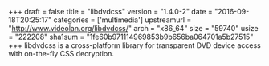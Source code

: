 +++
draft = false
title = "libdvdcss"
version = "1.4.0-2"
date = "2016-09-18T20:25:17"
categories = ['multimedia']
upstreamurl = "http://www.videolan.org/libdvdcss/"
arch = "x86_64"
size = "59740"
usize = "222208"
sha1sum = "1fe60b971114969853b9b656ba064701a5b27515"
+++
libdvdcss is a cross-platform library for transparent DVD device access with on-the-fly CSS decryption.